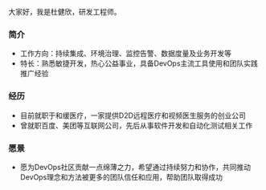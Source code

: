 大家好，我是杜健欣，研发工程师。

### 简介
- 工作方向：持续集成、环境治理、监控告警、数据度量及业务开发等
- 特长：熟悉敏捷开发，热心公益事业，具备DevOps主流工具使用和团队实践推广经验

### 经历
- 目前就职于和缓医疗，一家提供D2D远程医疗和视频医生服务的创业公司
- 曾就职百度、美团等互联网公司，先后从事软件开发和自动化测试相关工作

### 愿景
- 愿为DevOps社区贡献一点绵薄之力，希望通过持续努力和协作，共同推动DevOps理念和方法被更多的团队信任和应用，帮助团队取得成功